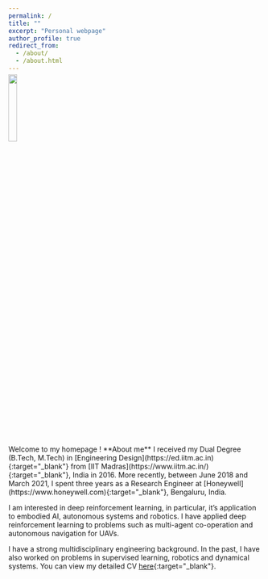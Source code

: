 ```yaml
---
permalink: /
title: ""
excerpt: "Personal webpage"
author_profile: true
redirect_from: 
  - /about/
  - /about.html
---
```

<p style="margin-top:-10px">
<img src="https://adi3e08.github.io/images/profile_picture.jpg" width="18.5%" height="18.5%"/>
</p>
Welcome to my homepage !
**About me**
I received my Dual Degree (B.Tech, M.Tech) in [Engineering Design](https://ed.iitm.ac.in){:target="_blank"} from [IIT Madras](https://www.iitm.ac.in/){:target="_blank"}, India in 2016. More recently, between June 2018 and March 2021, I spent three years as a Research Engineer at [Honeywell](https://www.honeywell.com){:target="_blank"}, Bengaluru, India.

I am interested in deep reinforcement learning, in particular, it’s application to embodied AI, autonomous systems and robotics. I have applied deep reinforcement learning to problems such as multi-agent co-operation and autonomous navigation for UAVs.

I have a strong multidisciplinary engineering background. In the past, I have also worked on problems in supervised learning, robotics and dynamical systems. You can view my detailed CV [here](https://adi3e08.github.io/files/cv.pdf){:target="_blank"}.

